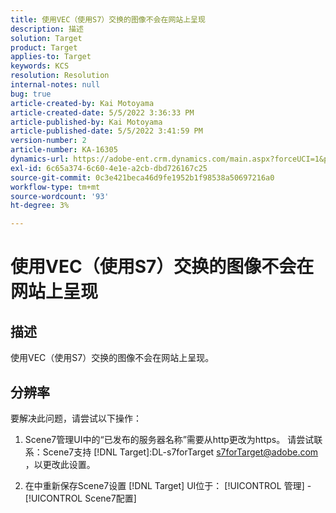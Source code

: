 ```yaml
---
title: 使用VEC（使用S7）交换的图像不会在网站上呈现
description: 描述
solution: Target
product: Target
applies-to: Target
keywords: KCS
resolution: Resolution
internal-notes: null
bug: true
article-created-by: Kai Motoyama
article-created-date: 5/5/2022 3:36:33 PM
article-published-by: Kai Motoyama
article-published-date: 5/5/2022 3:41:59 PM
version-number: 2
article-number: KA-16305
dynamics-url: https://adobe-ent.crm.dynamics.com/main.aspx?forceUCI=1&pagetype=entityrecord&etn=knowledgearticle&id=f64e2e21-89cc-ec11-a7b5-6045bd00d995
exl-id: 6c65a374-6c60-4e1e-a2cb-dbd726167c25
source-git-commit: 0c3e421beca46d9fe1952b1f98538a50697216a0
workflow-type: tm+mt
source-wordcount: '93'
ht-degree: 3%

---
```


# 使用VEC（使用S7）交换的图像不会在网站上呈现

## 描述


使用VEC（使用S7）交换的图像不会在网站上呈现。


## 分辨率


要解决此问题，请尝试以下操作：

1. Scene7管理UI中的“已发布的服务器名称”需要从http更改为https。 请尝试联系：Scene7支持 [!DNL Target]:DL-s7forTarget [s7forTarget@adobe.com](mailto:s7forTarget@adobe.com) ，以更改此设置。

2. 在中重新保存Scene7设置 [!DNL Target] UI位于： [!UICONTROL 管理] - [!UICONTROL Scene7配置]
